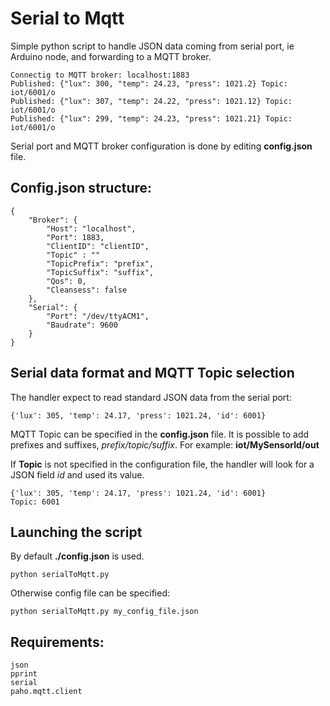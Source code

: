 # Serial to Mqtt

Simple python script to handle JSON data coming from serial port, ie Arduino node, and forwarding to a MQTT broker.

    Connectig to MQTT broker: localhost:1883
    Published: {"lux": 300, "temp": 24.23, "press": 1021.2} Topic: iot/6001/o
    Published: {"lux": 307, "temp": 24.22, "press": 1021.12} Topic: iot/6001/o
    Published: {"lux": 299, "temp": 24.23, "press": 1021.21} Topic: iot/6001/o


Serial port and MQTT broker configuration is done by editing **config.json** file.

## Config.json structure:

    {
        "Broker": {
            "Host": "localhost",
            "Port": 1883,
            "ClientID": "clientID",
            "Topic" : ""
            "TopicPrefix": "prefix",
            "TopicSuffix": "suffix",
            "Qos": 0,
            "Cleansess": false
        },
        "Serial": {
            "Port": "/dev/ttyACM1",
            "Baudrate": 9600
        }
    }

## Serial data format and MQTT Topic selection

The handler expect to read standard JSON data from the serial port:

    {'lux': 305, 'temp': 24.17, 'press': 1021.24, 'id': 6001}

MQTT Topic can be specified in the **config.json** file.
It is possible to add prefixes and suffixes, *prefix/topic/suffix*.
For example: **iot/MySensorId/out**

If **Topic** is not specified in the configuration file, the handler
will look for a JSON field *id* and used its value.

    {'lux': 305, 'temp': 24.17, 'press': 1021.24, 'id': 6001}
    Topic: 6001

## Launching the script

By default **./config.json** is used.

    python serialToMqtt.py

Otherwise config file can be specified:

    python serialToMqtt.py my_config_file.json

## Requirements:

    json
    pprint
    serial
    paho.mqtt.client
